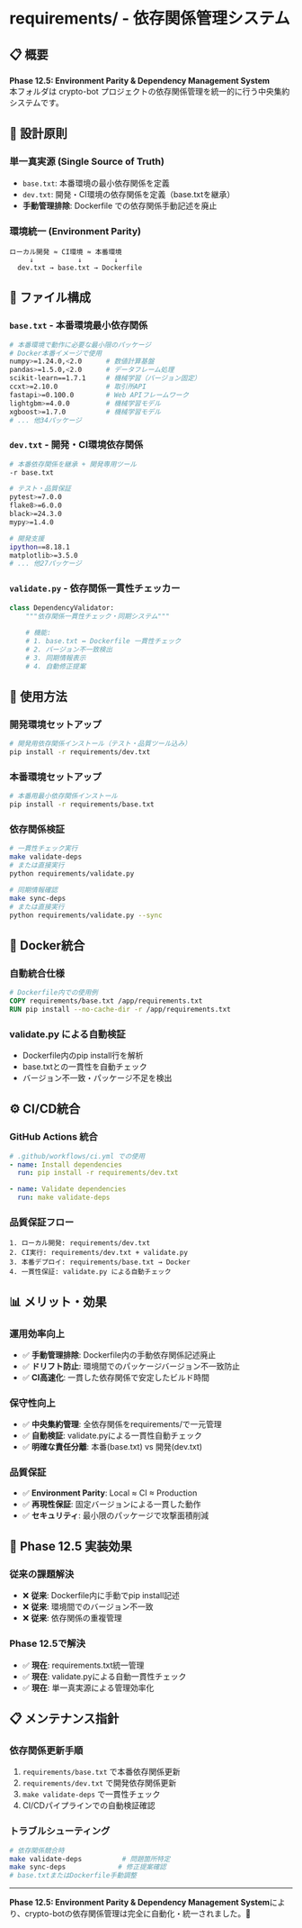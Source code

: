 # requirements/ - 依存関係管理システム

## 📋 概要

**Phase 12.5: Environment Parity & Dependency Management System**  
本フォルダは crypto-bot プロジェクトの依存関係管理を統一的に行う中央集約システムです。

## 🎯 設計原則

### **単一真実源 (Single Source of Truth)**
- `base.txt`: 本番環境の最小依存関係を定義
- `dev.txt`: 開発・CI環境の依存関係を定義（base.txtを継承）
- **手動管理排除**: Dockerfile での依存関係手動記述を廃止

### **環境統一 (Environment Parity)**
```
ローカル開発 ≈ CI環境 ≈ 本番環境
     ↓           ↓        ↓
  dev.txt → base.txt → Dockerfile
```

## 📁 ファイル構成

### `base.txt` - 本番環境最小依存関係
```bash
# 本番環境で動作に必要な最小限のパッケージ
# Docker本番イメージで使用
numpy>=1.24.0,<2.0      # 数値計算基盤
pandas>=1.5.0,<2.0      # データフレーム処理
scikit-learn==1.7.1     # 機械学習（バージョン固定）
ccxt>=2.10.0            # 取引所API
fastapi>=0.100.0        # Web APIフレームワーク
lightgbm>=4.0.0         # 機械学習モデル
xgboost>=1.7.0          # 機械学習モデル
# ... 他34パッケージ
```

### `dev.txt` - 開発・CI環境依存関係
```bash
# 本番依存関係を継承 + 開発専用ツール
-r base.txt

# テスト・品質保証
pytest>=7.0.0
flake8>=6.0.0
black>=24.3.0
mypy>=1.4.0

# 開発支援
ipython==8.18.1
matplotlib>=3.5.0
# ... 他27パッケージ
```

### `validate.py` - 依存関係一貫性チェッカー
```python
class DependencyValidator:
    """依存関係一貫性チェック・同期システム"""
    
    # 機能:
    # 1. base.txt ↔ Dockerfile 一貫性チェック
    # 2. バージョン不一致検出
    # 3. 同期情報表示
    # 4. 自動修正提案
```

## 🔧 使用方法

### **開発環境セットアップ**
```bash
# 開発用依存関係インストール（テスト・品質ツール込み）
pip install -r requirements/dev.txt
```

### **本番環境セットアップ**
```bash
# 本番用最小依存関係インストール
pip install -r requirements/base.txt
```

### **依存関係検証**
```bash
# 一貫性チェック実行
make validate-deps
# または直接実行
python requirements/validate.py

# 同期情報確認
make sync-deps  
# または直接実行
python requirements/validate.py --sync
```

## 🐳 Docker統合

### **自動統合仕様**
```dockerfile
# Dockerfile内での使用例
COPY requirements/base.txt /app/requirements.txt
RUN pip install --no-cache-dir -r /app/requirements.txt
```

### **validate.py による自動検証**
- Dockerfile内のpip install行を解析
- base.txtとの一貫性を自動チェック
- バージョン不一致・パッケージ不足を検出

## ⚙️ CI/CD統合

### **GitHub Actions 統合**
```yaml
# .github/workflows/ci.yml での使用
- name: Install dependencies
  run: pip install -r requirements/dev.txt

- name: Validate dependencies  
  run: make validate-deps
```

### **品質保証フロー**
```
1. ローカル開発: requirements/dev.txt
2. CI実行: requirements/dev.txt + validate.py
3. 本番デプロイ: requirements/base.txt → Docker
4. 一貫性保証: validate.py による自動チェック
```

## 📊 メリット・効果

### **運用効率向上**
- ✅ **手動管理排除**: Dockerfile内の手動依存関係記述廃止
- ✅ **ドリフト防止**: 環境間でのパッケージバージョン不一致防止
- ✅ **CI高速化**: 一貫した依存関係で安定したビルド時間

### **保守性向上**
- ✅ **中央集約管理**: 全依存関係をrequirements/で一元管理
- ✅ **自動検証**: validate.pyによる一貫性自動チェック
- ✅ **明確な責任分離**: 本番(base.txt) vs 開発(dev.txt)

### **品質保証**
- ✅ **Environment Parity**: Local ≈ CI ≈ Production
- ✅ **再現性保証**: 固定バージョンによる一貫した動作
- ✅ **セキュリティ**: 最小限のパッケージで攻撃面積削減

## 🚀 Phase 12.5 実装効果

### **従来の課題解決**
- ❌ **従来**: Dockerfile内に手動でpip install記述
- ❌ **従来**: 環境間でのバージョン不一致
- ❌ **従来**: 依存関係の重複管理

### **Phase 12.5で解決**
- ✅ **現在**: requirements.txt統一管理
- ✅ **現在**: validate.pyによる自動一貫性チェック  
- ✅ **現在**: 単一真実源による管理効率化

## 📋 メンテナンス指針

### **依存関係更新手順**
1. `requirements/base.txt` で本番依存関係更新
2. `requirements/dev.txt` で開発依存関係更新  
3. `make validate-deps` で一貫性チェック
4. CI/CDパイプラインでの自動検証確認

### **トラブルシューティング**
```bash
# 依存関係競合時
make validate-deps          # 問題箇所特定
make sync-deps             # 修正提案確認
# base.txtまたはDockerfile手動調整
```

---

**Phase 12.5: Environment Parity & Dependency Management System**により、crypto-botの依存関係管理は完全に自動化・統一されました。🎯